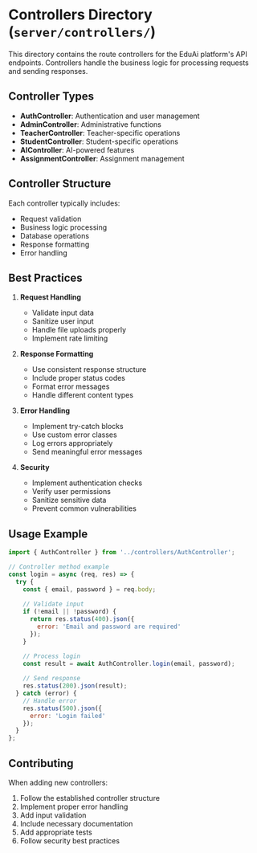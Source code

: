 # Controllers Directory (`server/controllers/`)

This directory contains the route controllers for the EduAi platform's API endpoints. Controllers handle the business logic for processing requests and sending responses.

## Controller Types

- **AuthController**: Authentication and user management
- **AdminController**: Administrative functions
- **TeacherController**: Teacher-specific operations
- **StudentController**: Student-specific operations
- **AIController**: AI-powered features
- **AssignmentController**: Assignment management

## Controller Structure

Each controller typically includes:
- Request validation
- Business logic processing
- Database operations
- Response formatting
- Error handling

## Best Practices

1. **Request Handling**
   - Validate input data
   - Sanitize user input
   - Handle file uploads properly
   - Implement rate limiting

2. **Response Formatting**
   - Use consistent response structure
   - Include proper status codes
   - Format error messages
   - Handle different content types

3. **Error Handling**
   - Implement try-catch blocks
   - Use custom error classes
   - Log errors appropriately
   - Send meaningful error messages

4. **Security**
   - Implement authentication checks
   - Verify user permissions
   - Sanitize sensitive data
   - Prevent common vulnerabilities

## Usage Example

```javascript
import { AuthController } from '../controllers/AuthController';

// Controller method example
const login = async (req, res) => {
  try {
    const { email, password } = req.body;
    
    // Validate input
    if (!email || !password) {
      return res.status(400).json({
        error: 'Email and password are required'
      });
    }

    // Process login
    const result = await AuthController.login(email, password);
    
    // Send response
    res.status(200).json(result);
  } catch (error) {
    // Handle error
    res.status(500).json({
      error: 'Login failed'
    });
  }
};
```

## Contributing

When adding new controllers:
1. Follow the established controller structure
2. Implement proper error handling
3. Add input validation
4. Include necessary documentation
5. Add appropriate tests
6. Follow security best practices 